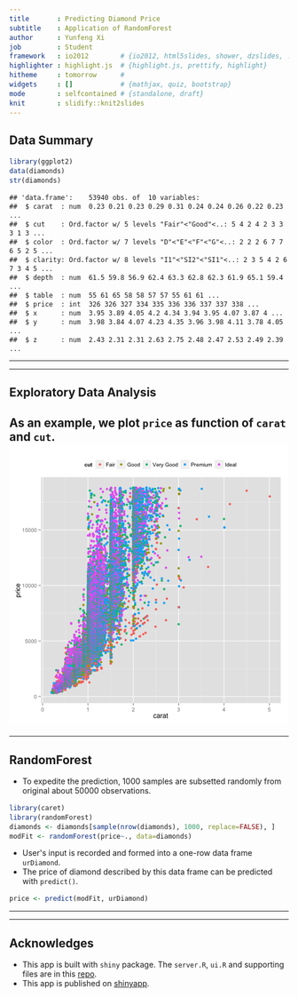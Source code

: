 ```yaml
---
title       : Predicting Diamond Price 
subtitle    : Application of RandomForest
author      : Yunfeng Xi
job         : Student
framework   : io2012        # {io2012, html5slides, shower, dzslides, ...}
highlighter : highlight.js  # {highlight.js, prettify, highlight}
hitheme     : tomorrow      # 
widgets     : []            # {mathjax, quiz, bootstrap}
mode        : selfcontained # {standalone, draft}
knit        : slidify::knit2slides
---
```


## Data Summary

```r
library(ggplot2)
data(diamonds)
str(diamonds)
```

```
## 'data.frame':	53940 obs. of  10 variables:
##  $ carat  : num  0.23 0.21 0.23 0.29 0.31 0.24 0.24 0.26 0.22 0.23 ...
##  $ cut    : Ord.factor w/ 5 levels "Fair"<"Good"<..: 5 4 2 4 2 3 3 3 1 3 ...
##  $ color  : Ord.factor w/ 7 levels "D"<"E"<"F"<"G"<..: 2 2 2 6 7 7 6 5 2 5 ...
##  $ clarity: Ord.factor w/ 8 levels "I1"<"SI2"<"SI1"<..: 2 3 5 4 2 6 7 3 4 5 ...
##  $ depth  : num  61.5 59.8 56.9 62.4 63.3 62.8 62.3 61.9 65.1 59.4 ...
##  $ table  : num  55 61 65 58 58 57 57 55 61 61 ...
##  $ price  : int  326 326 327 334 335 336 336 337 337 338 ...
##  $ x      : num  3.95 3.89 4.05 4.2 4.34 3.94 3.95 4.07 3.87 4 ...
##  $ y      : num  3.98 3.84 4.07 4.23 4.35 3.96 3.98 4.11 3.78 4.05 ...
##  $ z      : num  2.43 2.31 2.31 2.63 2.75 2.48 2.47 2.53 2.49 2.39 ...
```
---

---
## Exploratory Data Analysis
As an example, we plot `price` as function of `carat` and `cut`. 
![plot of chunk unnamed-chunk-2](assets/fig/unnamed-chunk-2.png) 
---

---
## RandomForest
* To expedite the prediction, 1000 samples are subsetted randomly from original about 50000 observations.

```r
library(caret)
library(randomForest)
diamonds <- diamonds[sample(nrow(diamonds), 1000, replace=FALSE), ]
modFit <- randomForest(price~., data=diamonds)
```
* User's input is recorded and formed into a one-row data frame `urDiamond`. 
* The price of diamond described by this data frame can be predicted with `predict()`.

```r
price <- predict(modFit, urDiamond)
```
---

---
## Acknowledges
* This app is built with `shiny` package. The `server.R`, `ui.R` and supporting files are
  in this [repo](https://github.com/arendale/DataProduct).
* This app is published on [shinyapp](http://arendale.shinyapps.io/DataProduct/).
